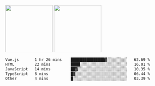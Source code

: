 <img src="https://github-readme-stats.vercel.app/api?username=Dream4ever&hide_title=true&count_private=true&show_icons=true&theme=tokyonight" height="150" /> <img src="https://github-readme-stats.vercel.app/api/top-langs/?username=Dream4ever&hide_title=true&count_private=true&show_icons=true&theme=tokyonight&langs_count=5&layout=compact" height="150" />

<!--START_SECTION:waka-->

```txt
Vue.js       1 hr 26 mins    ███████████████▓░░░░░░░░░   62.69 %
HTML         22 mins         ████░░░░░░░░░░░░░░░░░░░░░   16.01 %
JavaScript   14 mins         ██▓░░░░░░░░░░░░░░░░░░░░░░   10.35 %
TypeScript   8 mins          █▓░░░░░░░░░░░░░░░░░░░░░░░   06.44 %
Other        4 mins          █░░░░░░░░░░░░░░░░░░░░░░░░   03.39 %
```

<!--END_SECTION:waka-->
